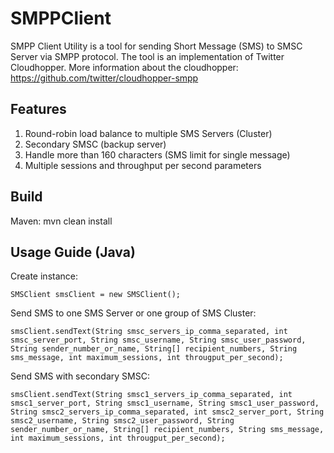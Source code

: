 # SMPPClient
SMPP Client Utility is a tool for sending Short Message (SMS) to SMSC Server via SMPP protocol.
The tool is an implementation of Twitter Cloudhopper. More information about the cloudhopper: https://github.com/twitter/cloudhopper-smpp

Features
--------
1. Round-robin load balance to multiple SMS Servers (Cluster)
2. Secondary SMSC (backup server)
3. Handle more than 160 characters (SMS limit for single message)
4. Multiple sessions and throughput per second parameters
 
Build
-----
Maven: mvn clean install  

Usage Guide (Java)
------------
Create instance:  
```
SMSClient smsClient = new SMSClient();
```
Send SMS to one SMS Server or one group of SMS Cluster:  
```
smsClient.sendText(String smsc_servers_ip_comma_separated, int smsc_server_port, String smsc_username, String smsc_user_password, String sender_number_or_name, String[] recipient_numbers, String sms_message, int maximum_sessions, int througput_per_second);  
```
Send SMS with secondary SMSC:  
```
smsClient.sendText(String smsc1_servers_ip_comma_separated, int smsc1_server_port, String smsc1_username, String smsc1_user_password, String smsc2_servers_ip_comma_separated, int smsc2_server_port, String smsc2_username, String smsc2_user_password, String sender_number_or_name, String[] recipient_numbers, String sms_message, int maximum_sessions, int througput_per_second);
```
